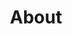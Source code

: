 ---
title: "About"
slug: "about"
layout: "about"
outputs:
    - html
    - json
menu:
    main:
        weight: 3
        params: 
            icon: user
---